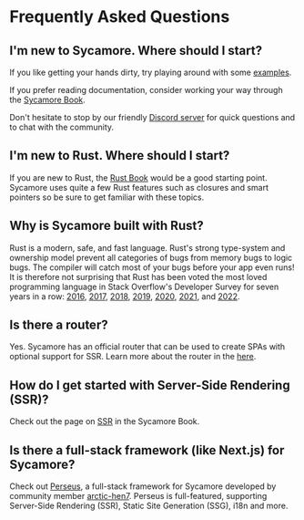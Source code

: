 # Frequently Asked Questions

## I'm new to Sycamore. Where should I start?

If you like getting your hands dirty, try playing around with some
[examples](https://github.com/sycamore-rs/sycamore/tree/master/examples).

If you prefer reading documentation, consider working your way through the
[Sycamore Book](../getting_started/installation).

Don't hesitate to stop by our friendly [Discord server](https://discord.gg/vDwFUmm6mU) for quick
questions and to chat with the community.

## I'm new to Rust. Where should I start?

If you are new to Rust, the [Rust Book](https://doc.rust-lang.org/book/) would be a good starting
point. Sycamore uses quite a few Rust features such as closures and smart pointers so be sure to get
familiar with these topics.

## Why is Sycamore built with Rust?

Rust is a modern, safe, and fast language. Rust's strong type-system and ownership model prevent all
categories of bugs from memory bugs to logic bugs. The compiler will catch most of your bugs before
your app even runs! It is therefore not surprising that Rust has been voted the most loved
programming language in Stack Overflow's Developer Survey for seven years in a row:
[2016](https://insights.stackoverflow.com/survey/2016#technology-most-loved-dreaded-and-wanted),
[2017](https://insights.stackoverflow.com/survey/2017#most-loved-dreaded-and-wanted),
[2018](https://insights.stackoverflow.com/survey/2018#technology-_-most-loved-dreaded-and-wanted-languages),
[2019](https://insights.stackoverflow.com/survey/2019#technology-_-most-loved-dreaded-and-wanted-languages),
[2020](https://insights.stackoverflow.com/survey/2020#most-loved-dreaded-and-wanted),
[2021](https://insights.stackoverflow.com/survey/2021/#technology-most-loved-dreaded-and-wanted),
and
[2022](https://survey.stackoverflow.co/2022/#section-most-loved-dreaded-and-wanted-programming-scripting-and-markup-languages).

## Is there a router?

Yes. Sycamore has an official router that can be used to create SPAs with optional support for SSR.
Learn more about the router in the [here](../advanced/routing).

## How do I get started with Server-Side Rendering (SSR)?

Check out the page on [SSR](../advanced/ssr) in the Sycamore Book.

## Is there a full-stack framework (like Next.js) for Sycamore?

Check out [Perseus](https://github.com/arctic-hen7/perseus), a full-stack framework for Sycamore
developed by community member [arctic-hen7](https://github.com/arctic-hen7). Perseus is
full-featured, supporting Server-Side Rendering (SSR), Static Site Generation (SSG), i18n and more.
